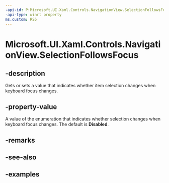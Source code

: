 ```yaml
---
-api-id: P:Microsoft.UI.Xaml.Controls.NavigationView.SelectionFollowsFocus
-api-type: winrt property
ms.custom: RS5
---
```

<!-- Property syntax.
public NavigationViewSelectionFollowsFocus SelectionFollowsFocus { get;  set; }
-->

# Microsoft.UI.Xaml.Controls.NavigationView.SelectionFollowsFocus


## -description

Gets or sets a value that indicates whether item selection changes when keyboard focus changes.


## -property-value

A value of the enumeration that indicates whether selection changes when keyboard focus changes. The default is **Disabled**.


## -remarks


## -see-also


## -examples


